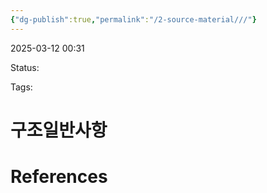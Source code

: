 ```yaml
---
{"dg-publish":true,"permalink":"/2-source-material///"}
---
```



2025-03-12 00:31

Status: 

Tags: 

# 구조일반사항


# References
